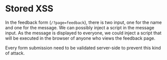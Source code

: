# Stored XSS

In the feedback form (`/?page=feedback`), there is two input, one for the name and one for the message. We can possibly inject a script in the message input. As the message is displayed to everyone, we could inject a script that will be executed in the browser of anyone who views the feedback page.

Every form submission need to be validated server-side to prevent this kind of attack.